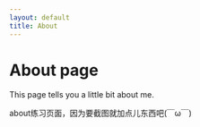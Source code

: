 ```yaml
---
layout: default
title: About
---
```

# About page

This page tells you a little bit about me.  

about练习页面，因为要截图就加点儿东西吧(￣ω￣)
